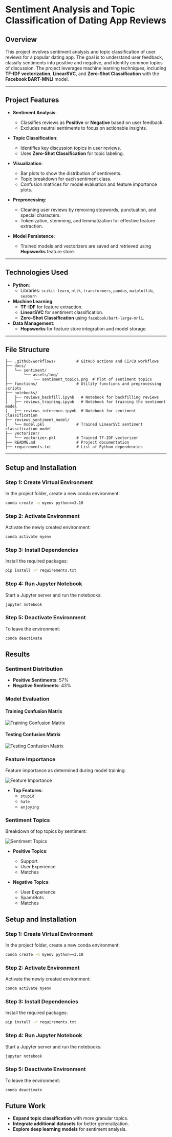 # **Sentiment Analysis and Topic Classification of Dating App Reviews**

## **Overview**
This project involves sentiment analysis and topic classification of user reviews for a popular dating app. The goal is to understand user feedback, classify sentiments into positive and negative, and identify common topics of discussion. The project leverages machine learning techniques, including **TF-IDF vectorization**, **LinearSVC**, and **Zero-Shot Classification** with the **Facebook BART-MNLI** model.

---

## **Project Features**
- **Sentiment Analysis**:
  - Classifies reviews as **Positive** or **Negative** based on user feedback.
  - Excludes neutral sentiments to focus on actionable insights.

- **Topic Classification**:
  - Identifies key discussion topics in user reviews.
  - Uses **Zero-Shot Classification** for topic labeling.

- **Visualization**:
  - Bar plots to show the distribution of sentiments.
  - Topic breakdown for each sentiment class.
  - Confusion matrices for model evaluation and feature importance plots.

- **Preprocessing**:
  - Cleaning user reviews by removing stopwords, punctuation, and special characters.
  - Tokenization, stemming, and lemmatization for effective feature extraction.

- **Model Persistence**:
  - Trained models and vectorizers are saved and retrieved using **Hopsworks** feature store.

---

## **Technologies Used**
- **Python**:
  - Libraries: `scikit-learn`, `nltk`, `transformers`, `pandas`, `matplotlib`, `seaborn`
- **Machine Learning**:
  - **TF-IDF** for feature extraction.
  - **LinearSVC** for sentiment classification.
  - **Zero-Shot Classification** using `facebook/bart-large-mnli`.
- **Data Management**:
  - **Hopsworks** for feature store integration and model storage.

---

## **File Structure**
```plaintext
├── .github/workflows/         # GitHub actions and CI/CD workflows
├── docs/
│   └── sentiment/
│       └── assets/img/
│           └── sentiment_topics.png  # Plot of sentiment topics
├── functions/                 # Utility functions and preprocessing scripts
├── notebooks/
│   ├── reviews_backfill.ipynb   # Notebook for backfilling reviews
│   ├── reviews_training.ipynb   # Notebook for training the sentiment model
│   ├── reviews_inference.ipynb  # Notebook for sentiment classification
├── reviews_sentiment_model/
│   └── model.pkl              # Trained LinearSVC sentiment classification model
├── vectorizer/
│   └── vectorizer.pkl         # Trained TF-IDF vectorizer
├── README.md                  # Project documentation
├── requirements.txt           # List of Python dependencies
```
---

## **Setup and Installation** 
### **Step 1: Create Virtual Environment**
In the project folder, create a new conda environment:
```bash
conda create -n myenv python==3.10
```
### **Step 2: Activate Environment**
Activate the newly created environment:
```bash
conda activate myenv
```
### **Step 3: Install Dependencies**
Install the required packages:
```bash
pip install -r requirements.txt
```
### **Step 4: Run Jupyter Notebook**
Start a Jupyter server and run the notebooks:
```bash
jupyter notebook
```
### **Step 5: Deactivate Environment**
To leave the environment:
```bash
conda deactivate
```

## **Results**

### **Sentiment Distribution**
- **Positive Sentiments**: 57%
- **Negative Sentiments**: 43%

### **Model Evaluation**

#### **Training Confusion Matrix**
![Training Confusion Matrix](reviews_sentiment_model/images/confusion_matrix_train.png)

#### **Testing Confusion Matrix**
![Testing Confusion Matrix](reviews_sentiment_model/images/confusion_matrix_test.png)

### **Feature Importance**
Feature importance as determined during model training:

![Feature Importance](reviews_sentiment_model/images/feature_importance.png)

- **Top Features**:
  - `stupid`
  - `hate`
  - `enjoying`

### **Sentiment Topics**
Breakdown of top topics by sentiment:

![Sentiment Topics](docs/sentiment/assets/img/sentiment_topics.png)

- **Positive Topics**:
  - Support
  - User Experience
  - Matches

- **Negative Topics**:
  - User Experience
  - Spam/Bots
  - Matches

## **Setup and Installation** 
### **Step 1: Create Virtual Environment**
In the project folder, create a new conda environment:
```bash
conda create -n myenv python==3.10
```
### **Step 2: Activate Environment**
Activate the newly created environment:
```bash
conda activate myenv
```
### **Step 3: Install Dependencies**
Install the required packages:
```bash
pip install -r requirements.txt
```
### **Step 4: Run Jupyter Notebook**
Start a Jupyter server and run the notebooks:
```bash
jupyter notebook
```
### **Step 5: Deactivate Environment**
To leave the environment:
```bash
conda deactivate
```
## **Future Work**

- **Expand topic classification** with more granular topics.
- **Integrate additional datasets** for better generalization.
- **Explore deep learning models** for sentiment analysis.

